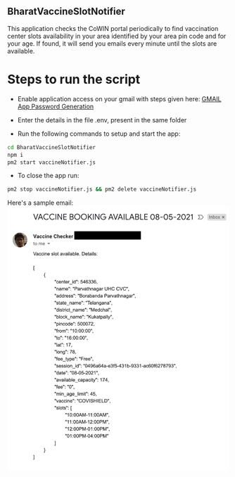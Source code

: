 ## BharatVaccineSlotNotifier
This application checks the CoWIN portal periodically to find vaccination center slots availability in your area identified by your area pin code and for your age. If found, it will send you emails every minute until the slots are available.


# Steps to run the script

- Enable application access on your gmail with steps given here: [GMAIL App Password Generation]



- Enter the details in the file .env, present in the same folder



- Run the following commands to setup and start the app:
```sh
cd BharatVaccineSlotNotifier
npm i
pm2 start vaccineNotifier.js
```


- To close the app run:
```sh
pm2 stop vaccineNotifier.js && pm2 delete vaccineNotifier.js
```


Here's a sample email:
![image info](./SampleEmailScreenShot.png)


[GMAIL App Password Generation]: <https://support.google.com/accounts/answer/185833?p=InvalidSecondFactor&visit_id=637554658548216477-2576856839&rd=1>